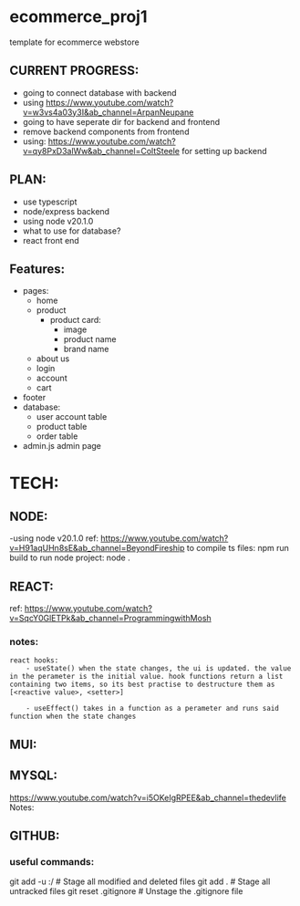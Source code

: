 # ecommerce_proj1

template for ecommerce webstore

## CURRENT PROGRESS:

-   going to connect database with backend
-   using https://www.youtube.com/watch?v=w3vs4a03y3I&ab_channel=ArpanNeupane
-   going to have seperate dir for backend and frontend
-   remove backend components from frontend
-   using: https://www.youtube.com/watch?v=qy8PxD3alWw&ab_channel=ColtSteele for setting up backend

## PLAN:

-   use typescript
-   node/express backend
-   using node v20.1.0
-   what to use for database?
-   react front end

## Features:

-   pages:
    -   home
    -   product
        -   product card:
            -   image
            -   product name
            -   brand name
    -   about us
    -   login
    -   account
    -   cart
-   footer
-   database:
    -   user account table
    -   product table
    -   order table
-   admin.js admin page

# TECH:

## NODE:

-using node v20.1.0
ref: https://www.youtube.com/watch?v=H91aqUHn8sE&ab_channel=BeyondFireship
to compile ts files: npm run build
to run node project: node .

## REACT:

ref: https://www.youtube.com/watch?v=SqcY0GlETPk&ab_channel=ProgrammingwithMosh

### notes:

    react hooks:
        - useState() when the state changes, the ui is updated. the value in the perameter is the initial value. hook functions return a list containing two items, so its best practise to destructure them as [<reactive value>, <setter>]

        - useEffect() takes in a function as a perameter and runs said function when the state changes

## MUI:

## MYSQL:

https://www.youtube.com/watch?v=i5OKeIgRPEE&ab_channel=thedevlife
Notes:

## GITHUB:

### useful commands:

git add -u :/ # Stage all modified and deleted files
git add . # Stage all untracked files
git reset .gitignore # Unstage the .gitignore file
